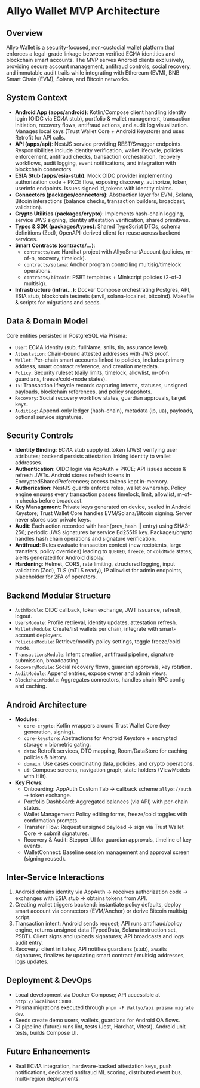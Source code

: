 # Allyo Wallet MVP Architecture

## Overview
Allyo Wallet is a security-focused, non-custodial wallet platform that enforces a legal-grade linkage between verified ЕСИА identities and blockchain smart accounts. The MVP serves Android clients exclusively, providing secure account management, antifraud controls, social recovery, and immutable audit trails while integrating with Ethereum (EVM), BNB Smart Chain (EVM), Solana, and Bitcoin networks.

## System Context
- **Android App (apps/android)**: Kotlin/Compose client handling identity login (OIDC via ЕСИА stub), portfolio & wallet management, transaction initiation, recovery flows, antifraud actions, and audit log visualization. Manages local keys (Trust Wallet Core + Android Keystore) and uses Retrofit for API calls.
- **API (apps/api)**: NestJS service providing REST/Swagger endpoints. Responsibilities include identity verification, wallet lifecycle, policies enforcement, antifraud checks, transaction orchestration, recovery workflows, audit logging, event notifications, and integration with blockchain connectors.
- **ESIA Stub (apps/esia-stub)**: Mock OIDC provider implementing authorization code + PKCE flow, exposing discovery, authorize, token, userinfo endpoints. Issues signed id_tokens with identity claims.
- **Connectors (packages/connectors)**: Abstraction layer for EVM, Solana, Bitcoin interactions (balance checks, transaction builders, broadcast, validation).
- **Crypto Utilities (packages/crypto)**: Implements hash-chain logging, service JWS signing, identity attestation verification, shared primitives.
- **Types & SDK (packages/types)**: Shared TypeScript DTOs, schema definitions (Zod), OpenAPI-derived client for reuse across backend services.
- **Smart Contracts (contracts/...)**:
  - `contracts/evm`: Hardhat project with AllyoSmartAccount (policies, m-of-n, recovery, timelock).
  - `contracts/solana`: Anchor program controlling multisig/timelock operations.
  - `contracts/bitcoin`: PSBT templates + Miniscript policies (2-of-3 multisig).
- **Infrastructure (infra/...)**: Docker Compose orchestrating Postgres, API, ESIA stub, blockchain testnets (anvil, solana-localnet, bitcoind). Makefile & scripts for migrations and seeds.

## Data & Domain Model
Core entities persisted in PostgreSQL via Prisma:
- `User`: ЕСИА identity (sub, fullName, snils, tin, assurance level).
- `Attestation`: Chain-bound attested addresses with JWS proof.
- `Wallet`: Per-chain smart accounts linked to policies, includes primary address, smart contract reference, and creation metadata.
- `Policy`: Security ruleset (daily limits, timelock, allowlist, m-of-n guardians, freeze/cold-mode states).
- `Tx`: Transaction lifecycle records capturing intents, statuses, unsigned payloads, blockchain references, and policy snapshots.
- `Recovery`: Social recovery workflow states, guardian approvals, target keys.
- `AuditLog`: Append-only ledger (hash-chain), metadata (ip, ua), payloads, optional service signatures.

## Security Controls
- **Identity Binding**: ЕСИА stub supply id_token (JWS) verifying user attributes; backend persists attestation linking identity to wallet addresses.
- **Authentication**: OIDC login via AppAuth + PKCE; API issues access & refresh JWTs. Android stores refresh tokens in EncryptedSharedPreferences; access tokens kept in-memory.
- **Authorization**: NestJS guards enforce roles, wallet ownership. Policy engine ensures every transaction passes timelock, limit, allowlist, m-of-n checks before broadcast.
- **Key Management**: Private keys generated on device, sealed in Android Keystore; Trust Wallet Core handles EVM/Solana/Bitcoin signing. Server never stores user private keys.
- **Audit**: Each action recorded with hash(prev_hash || entry) using SHA3-256; periodic JWS signatures by service Ed25519 key. Packages/crypto handles hash chain operations and signature verification.
- **Antifraud**: Rules evaluate transaction context (new recipients, large transfers, policy overrides) leading to `QUEUED`, `freeze`, or `coldMode` states; alerts generated for Android display.
- **Hardening**: Helmet, CORS, rate limiting, structured logging, input validation (Zod), TLS (mTLS ready), IP allowlist for admin endpoints, placeholder for 2FA of operators.

## Backend Modular Structure
- `AuthModule`: OIDC callback, token exchange, JWT issuance, refresh, logout.
- `UsersModule`: Profile retrieval, identity updates, attestation refresh.
- `WalletsModule`: Create/list wallets per chain, integrate with smart-account deployers.
- `PoliciesModule`: Retrieve/modify policy settings, toggle freeze/cold mode.
- `TransactionsModule`: Intent creation, antifraud pipeline, signature submission, broadcasting.
- `RecoveryModule`: Social recovery flows, guardian approvals, key rotation.
- `AuditModule`: Append entries, expose owner and admin views.
- `BlockchainModule`: Aggregates connectors, handles chain RPC config and caching.

## Android Architecture
- **Modules**:
  - `core-crypto`: Kotlin wrappers around Trust Wallet Core (key generation, signing).
  - `core-keystore`: Abstractions for Android Keystore + encrypted storage + biometric gating.
  - `data`: Retrofit services, DTO mapping, Room/DataStore for caching policies & history.
  - `domain`: Use cases coordinating data, policies, and crypto operations.
  - `ui`: Compose screens, navigation graph, state holders (ViewModels with Hilt).
- **Key Flows**:
  - Onboarding: AppAuth Custom Tab → callback scheme `allyo://auth` → token exchange.
  - Portfolio Dashboard: Aggregated balances (via API) with per-chain status.
  - Wallet Management: Policy editing forms, freeze/cold toggles with confirmation prompts.
  - Transfer Flow: Request unsigned payload → sign via Trust Wallet Core → submit signatures.
  - Recovery & Audit: Stepper UI for guardian approvals, timeline of key events.
  - WalletConnect: Baseline session management and approval screen (signing reused).

## Inter-Service Interactions
1. Android obtains identity via AppAuth → receives authorization code → exchanges with ESIA stub → obtains tokens from API.
2. Creating wallet triggers backend: instantiate policy defaults, deploy smart account via connectors (EVM/Anchor) or derive Bitcoin multisig script.
3. Transaction intent: Android sends request; API runs antifraud/policy engine, returns unsigned data (TypedData, Solana instruction set, PSBT). Client signs and uploads signatures; API broadcasts and logs audit entry.
4. Recovery: client initiates; API notifies guardians (stub), awaits signatures, finalizes by updating smart contract / multisig addresses, logs updates.

## Deployment & DevOps
- Local development via Docker Compose; API accessible at `http://localhost:3000`.
- Prisma migrations executed through `pnpm -F @allyo/api prisma migrate dev`.
- Seeds create demo users, wallets, guardians for Android QA flows.
- CI pipeline (future) runs lint, tests (Jest, Hardhat, Vitest), Android unit tests, builds Compose UI.

## Future Enhancements
- Real ЕСИА integration, hardware-backed attestation keys, push notifications, dedicated antifraud ML scoring, distributed event bus, multi-region deployments.
